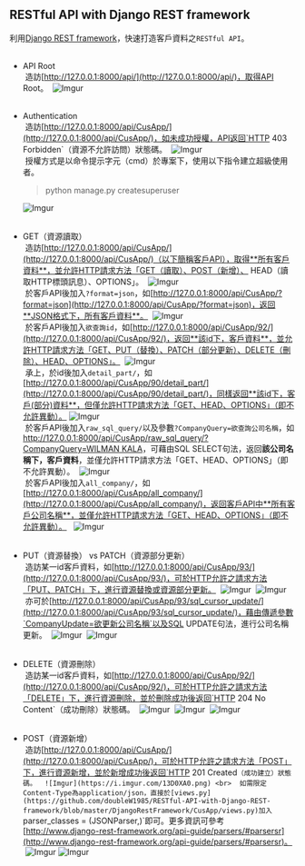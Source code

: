 ## RESTful API with Django REST framework

利用[Django REST framework](http://www.django-rest-framework.org/)，快速打造客戶資料之`RESTful API`。
<br>
<br>
* API Root
  <br>
  造訪[http://127.0.0.1:8000/api/](http://127.0.0.1:8000/api/)，取得API Root。
  ![Imgur](https://i.imgur.com/Yhku9my.png)
  <br>
  <br>
* Authentication
  <br>
  造訪[http://127.0.0.1:8000/api/CusApp/](http://127.0.0.1:8000/api/CusApp/)，如未成功授權，API返回`HTTP 403 Forbidden`（資源不允許訪問）狀態碼。
  ![Imgur](https://i.imgur.com/qJRXY6n.png)
  <br>
  授權方式是以命令提示字元（cmd）於專案下，使用以下指令建立超級使用者。
  >python manage.py createsuperuser
  
  ![Imgur](https://i.imgur.com/UR2h1yG.png)
  <br>
  <br>
* GET（資源讀取）
  <br>
  造訪[http://127.0.0.1:8000/api/CusApp/](http://127.0.0.1:8000/api/CusApp/)（以下簡稱客戶API），取得**所有客戶資料**，並允許HTTP請求方法「GET（讀取）、POST（新增）、 HEAD（讀取HTTP標頭訊息）、OPTIONS」。
  ![Imgur](https://i.imgur.com/88hqIbk.png)
  <br>
  於客戶API後加入`?format=json`，如[http://127.0.0.1:8000/api/CusApp/?format=json](http://127.0.0.1:8000/api/CusApp/?format=json)，返回**JSON格式下，所有客戶資料**。
  ![Imgur](https://i.imgur.com/HP4ge1o.png)
  <br>
  於客戶API後加入`欲查詢id`，如[http://127.0.0.1:8000/api/CusApp/92/](http://127.0.0.1:8000/api/CusApp/92/)，返回**該id下，客戶資料**，並允許HTTP請求方法「GET、PUT（替換）、PATCH（部分更新）、DELETE（刪除）、HEAD、OPTIONS」。
  ![Imgur](https://i.imgur.com/xGe4t1E.png)
  <br>
  承上，於id後加入`detail_part/`，如[http://127.0.0.1:8000/api/CusApp/90/detail_part/](http://127.0.0.1:8000/api/CusApp/90/detail_part/)，同樣返回**該id下，客戶(部分)資料**，但僅允許HTTP請求方法「GET、HEAD、OPTIONS」（即不允許異動）。
  ![Imgur](https://i.imgur.com/5uHLwtj.png)
  <br>
  於客戶API後加入`raw_sql_query/`以及參數`?CompanyQuery=欲查詢公司名稱`，如[http://127.0.0.1:8000/api/CusApp/raw_sql_query/?CompanyQuery=WILMAN KALA](http://127.0.0.1:8000/api/CusApp/raw_sql_query/?CompanyQuery=WILMAN%20KALA)，可藉由SQL SELECT句法，返回**該公司名稱下，客戶資料**，並僅允許HTTP請求方法「GET、HEAD、OPTIONS」（即不允許異動）。
  ![Imgur](https://i.imgur.com/uzd2ifR.png)
  <br>
   於客戶API後加入`all_company/`，如[http://127.0.0.1:8000/api/CusApp/all_company/](http://127.0.0.1:8000/api/CusApp/all_company/)，返回客戶API中**所有客戶公司名稱**，並僅允許HTTP請求方法「GET、HEAD、OPTIONS」（即不允許異動）。
   ![Imgur](https://i.imgur.com/zqfVhtK.png)
   <br>
   <br>
* PUT（資源替換） vs PATCH（資源部分更新）
  <br>
  造訪某一id客戶資料，如[http://127.0.0.1:8000/api/CusApp/93/](http://127.0.0.1:8000/api/CusApp/93/)，可於HTTP允許之請求方法「PUT、PATCH」下，進行資源替換或資源部分更新。
  ![Imgur](https://i.imgur.com/DsO0ynB.png)
  ![Imgur](https://i.imgur.com/0lOxD1b.png)
  <br>
  亦可於[http://127.0.0.1:8000/api/CusApp/93/sql_cursor_update/](http://127.0.0.1:8000/api/CusApp/93/sql_cursor_update/)，藉由傳遞參數`CompanyUpdate=欲更新公司名稱`以及SQL UPDATE句法，進行公司名稱更新。
  ![Imgur](https://i.imgur.com/RYfqX6V.png)
  ![Imgur](https://i.imgur.com/UvfCVIP.png)
   <br>
   <br>
* DELETE（資源刪除）
  <br>
  造訪某一id客戶資料，如[http://127.0.0.1:8000/api/CusApp/92/](http://127.0.0.1:8000/api/CusApp/92/)，可於HTTP允許之請求方法「DELETE」下，進行資源刪除，並於刪除成功後返回`HTTP 204 No Content`（成功刪除）狀態碼。
  ![Imgur](https://i.imgur.com/jyWxwB3.png)
  ![Imgur](https://i.imgur.com/dbKVovZ.png)
  ![Imgur](https://i.imgur.com/CLX5R2D.png)
   <br>
   <br>
* POST（資源新增）
  <br>
  造訪[http://127.0.0.1:8000/api/CusApp/](http://127.0.0.1:8000/api/CusApp/)，可於HTTP允許之請求方法「POST」下，進行資源新增，並於新增成功後返回`HTTP 201 Created`（成功建立）狀態碼。
  ![Imgur](https://i.imgur.com/13D0XA0.png)
  <br>
  如需限定Content-Type為application/json，直接於[views.py](https://github.com/doubleW1985/RESTful-API-with-Django-REST-framework/blob/master/DjangoRestFramework/CusApp/views.py)加入`parser_classes = (JSONParser,)`即可。更多資訊可參考[http://www.django-rest-framework.org/api-guide/parsers/#parsersr](http://www.django-rest-framework.org/api-guide/parsers/#parsersr)。 
  ![Imgur](https://i.imgur.com/VkJP9fx.png)
  ![Imgur](https://i.imgur.com/Sr9CCze.png)
  

  
  
